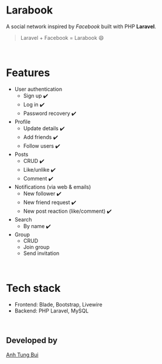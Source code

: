 # Larabook

A social network inspired by _Facebook_ built with PHP **Laravel**.

> Laravel + Facebook = Larabook 😄

<br />

# Features

-   User authentication
    -   Sign up ✔️
    -   Log in ✔️
    -   Password recovery ✔️
-   Profile
    -   Update details ✔️
    -   Add friends ✔️
    -   Follow users ✔️
-   Posts
    -   CRUD ✔️
    -   Like/unlike ✔️
    -   Comment ✔️
-   Notifications (via web & emails)
    -   New follower ✔️
    -   New friend request ✔️
    -   New post reaction (like/comment) ✔️
-   Search
    -   By name ✔️
-   Group
    -   CRUD
    -   Join group
    -   Send invitation

<br />

# Tech stack

-   Frontend: Blade, Bootstrap, Livewire
-   Backend: PHP Laravel, MySQL

<br />

## Developed by

[Anh Tung Bui](https://github.com/anhtungbui)
